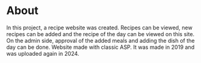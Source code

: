 # About
In this project, a recipe website was created. Recipes can be viewed, new recipes can be added and the recipe of the day can be viewed on this site. On the admin side, approval of the added meals and adding the dish of the day can be done. Website made with classic ASP. It was made in 2019 and was uploaded again in 2024. 

